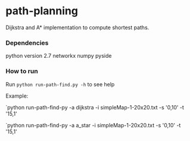 path-planning
=============

Dijkstra and A* implementation to compute shortest paths.

### Dependencies

python version 2.7
networkx
numpy
pyside


### How to run

Run `python run-path-find.py -h` to see help

Example:

`python run-path-find-py -a dijkstra -i simpleMap-1-20x20.txt -s '0,10' -t '15,1'


`python run-path-find-py -a a_star -i simpleMap-1-20x20.txt -s '0,10' -t '15,1'



